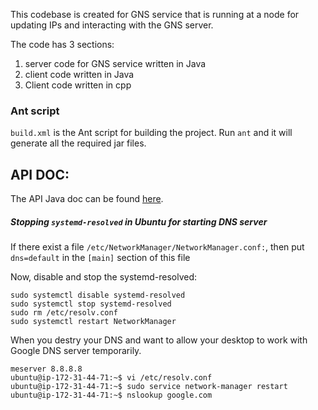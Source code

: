 This codebase is created for GNS service that is running at a node for
updating IPs and interacting with the GNS server.

The code has 3 sections:

1. server code for GNS service written in Java
2. client code written in Java
3. Client code written in cpp

### Ant script

`build.xml` is the Ant script for building the project. Run `ant` and it will generate all the required jar files.

## API DOC:

The API Java doc can be found [here](doc/index.html).


##### Stopping `systemd-resolved` in Ubuntu for starting DNS server

If there exist a file `/etc/NetworkManager/NetworkManager.conf:`, then  put `dns=default` in the `[main]` section of this file

Now, disable and stop the systemd-resolved:
```
sudo systemctl disable systemd-resolved
sudo systemctl stop systemd-resolved
sudo rm /etc/resolv.conf
sudo systemctl restart NetworkManager
```

When you destry your DNS and want to allow your desktop to work with Google DNS server temporarily. 
```
meserver 8.8.8.8
ubuntu@ip-172-31-44-71:~$ vi /etc/resolv.conf 
ubuntu@ip-172-31-44-71:~$ sudo service network-manager restart
ubuntu@ip-172-31-44-71:~$ nslookup google.com

```
